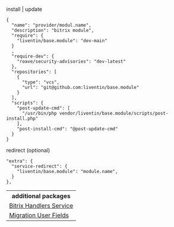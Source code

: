 install | update
```
{
  "name": "provider/modul.name",
  "description": "bitrix module",
  "require": {
    "liventin/base.module": "dev-main"
  }
  ,
  "require-dev": {
    "roave/security-advisories": "dev-latest"
  },
  "repositories": [
    {
      "type": "vcs",
      "url": "git@github.com:liventin/base.module"
    }
  ],
  "scripts": {
    "post-update-cmd": [
      "/usr/bin/php vendor/liventin/base.module/scripts/post-install.php"
    ],
    "post-install-cmd": "@post-update-cmd"
  }
}
```
redirect (optional)
```
"extra": {
  "service-redirect": {
    "liventin/base.module": "module.name",
  }
},
```

<table>
<tr>
<th>additional packages</th>
</tr>
<tr>
<td>
<a href="https://github.com/Liventin/base.module.handlers">Bitrix Handlers Service</a>
</td>
</tr>
<tr>
<td>
<a href="https://github.com/Liventin/base.module.migration.userfields">Migration User Fields</a>
</td>
</tr>
</table>